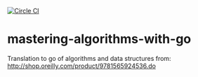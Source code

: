 [![Circle CI](https://circleci.com/gh/nxvl/mastering-algorithms-with-go.svg?style=svg)](https://circleci.com/gh/nxvl/mastering-algorithms-with-go)

# mastering-algorithms-with-go
Translation to go of algorithms and data structures from: http://shop.oreilly.com/product/9781565924536.do
